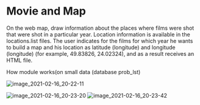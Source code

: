 # Movie and Map
On the web map, draw information about the places where films were shot that were shot in a particular year. Location information is available in the locations.list files.
The user indicates for the films for which year he wants to build a map and his location as latitude (longitude) and longitude (longitude) (for example, 49.83826, 24.02324), and as a result receives an HTML file.

How module works(on small data (database prob_lst)

![image_2021-02-16_20-22-11](https://user-images.githubusercontent.com/74152913/108106162-42059700-7096-11eb-97cd-415ec734f9f2.png)

![image_2021-02-16_20-23-20](https://user-images.githubusercontent.com/74152913/108105877-dde2d300-7095-11eb-871a-5b8150230294.png)
![image_2021-02-16_20-23-42](https://user-images.githubusercontent.com/74152913/108105886-e1765a00-7095-11eb-933b-a6024d13452e.png)
